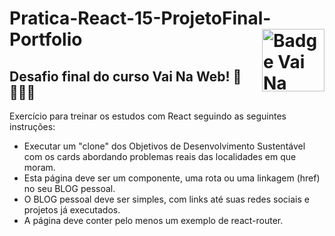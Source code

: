 # Pratica-React-15-ProjetoFinal-Portfolio <img src="https://i.ibb.co/QpLTKSz/badge-M2-T2.png" alt="Badge Vai Na Web T2.1" width="100" align="right">

## Desafio final do curso Vai Na Web! 🚀🧑🏻‍🚀
Exercício para treinar os estudos com React seguindo as seguintes instruções:

- Executar um "clone" dos Objetivos de Desenvolvimento Sustentável com os cards abordando problemas reais das localidades em que moram.
- Esta página deve ser um componente, uma rota ou uma linkagem (href) no seu BLOG pessoal.
- O BLOG pessoal deve ser simples, com links até suas redes sociais e projetos já executados.
- A página deve conter pelo menos um exemplo de react-router.
